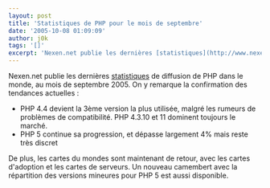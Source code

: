 ```yaml
---
layout: post
title: 'Statistiques de PHP pour le mois de septembre'
date: '2005-10-08 01:09:09'
author: j0k
tags: '[]'
excerpt: 'Nexen.net publie les dernières [statistiques](http://www.nexen.net/interview/index.php?id=51) de diffusion de PHP dans le monde, au mois de septembre 2005.'
---
```


Nexen.net publie les dernières [statistiques](http://www.nexen.net/interview/index.php?id=51) de diffusion de PHP dans le monde, au mois de septembre 2005. On y remarque la confirmation des tendances actuelles :
* PHP 4.4 devient la 3ème version la plus utilisée, malgré les rumeurs de problèmes de compatibilité. PHP 4.3.10 et 11 dominent toujours le marché.
* PHP 5 continue sa progression, et dépasse largement 4% mais reste très discret

De plus, les cartes du mondes sont maintenant de retour, avec les cartes d'adoption et les cartes de serveurs. Un nouveau camembert avec la répartition des versions mineures pour PHP 5 est aussi disponible.
